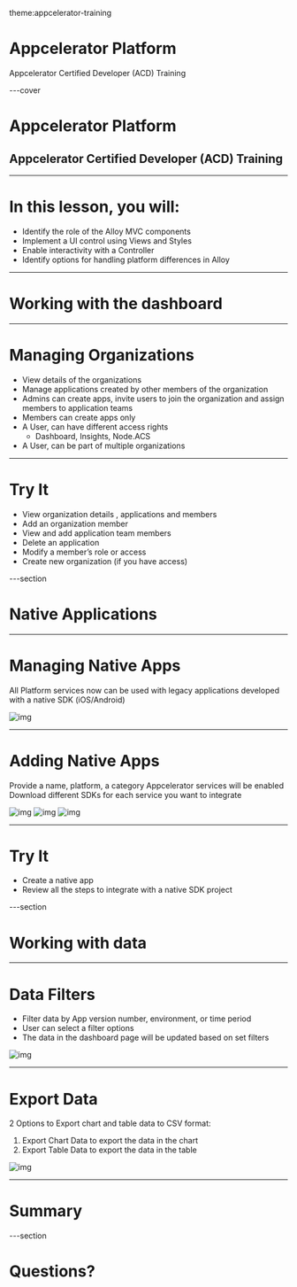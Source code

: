 theme:appcelerator-training

# Appcelerator Platform

Appcelerator Certified Developer (ACD) Training

---cover

# Appcelerator Platform

## Appcelerator Certified Developer (ACD) Training

--- 

# In this lesson, you will:

- Identify the role of the Alloy MVC components
- Implement a UI control using Views and Styles
- Enable interactivity with a Controller
- Identify options for handling platform differences in Alloy

--- 

# Working with the dashboard

--- 

# Managing Organizations

- View details of the organizations
- Manage applications created by other members of the organization
- Admins can create apps, invite users to join the organization and assign members to application teams
- Members can create apps only
- A User, can have different access rights
  - Dashboard, Insights, Node.ACS
- A User, can be part of multiple organizations

--- 

# Try It

- View organization details , applications and members
- Add an organization member
- View and add application team members
- Delete an application
- Modify a member’s role or access
- Create new organization (if you have access)

---section 

# Native Applications

--- 

# Managing Native Apps

All Platform services now can be used with legacy applications developed with a native SDK (iOS/Android)

![img](/assets/images/slides/18/image20.png)

--- 

# Adding Native Apps

Provide a name, platform, a category
Appcelerator services will be enabled
Download different SDKs for each service you want to integrate

![img](/assets/images/slides/18/image21.png)
![img](/assets/images/slides/18/image22.png)
![img](/assets/images/slides/18/image23.png)

--- 

# Try It

- Create a native app
- Review all the steps to integrate with a native SDK project

---section 

# Working with data

--- 

# Data Filters

- Filter data by App version number, environment, or time period
- User can select a filter options
- The data in the dashboard page will be updated based on set filters

![img](/assets/images/slides/18/image24.png)

--- 

# Export Data

2 Options to Export chart and table data to CSV format:

1. Export Chart Data to export the data in the chart
2. Export Table Data to export the data in the table

![img](/assets/images/slides/18/image25.png)

--- 

# Summary

---section

# Questions?